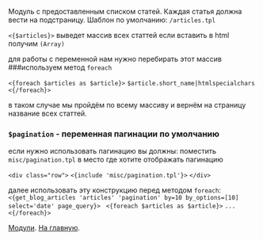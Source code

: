 
Модуль с предоставленным списком статей. Каждая статья должна вести на подстраницу.
Шаблон по умолчанию: `/articles.tpl`

`<{$articles}>` выведет массив всех статтей 
если вставить в html получим `(Array)`

для работы с переменной нам нужно перебирать этот массив 
###используем метод `foreach`

`<{foreach $articles as $article}>`
    `$article.short_name|htmlspecialchars`
`<{/foreach}>`

в таком случае мы пройдём по всему массиву и вернём на страницу название всех статтей.

### `$pagination` - переменная пагинации по умолчанию 
если нужно использовать пагинацию вы должны:
поместить `misc/pagination.tpl` в место где хотите отображать пагинацию

`<div class="row">`
    `<{include 'misc/pagination.tpl'}>`
`</div>`

далее использовать эту конструкцию перед методом `foreach`:
`<{get_blog_articles 'articles' 'pagination' by=10 by_options=[10] select='date' page_query}> `
`<{foreach $articles as $article}>`
    `...`
`<{/foreach}>`


[Модули](index.md).
[На главную](../index.md).
